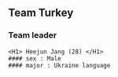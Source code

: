 ## Team Turkey

### Team leader
~~~~
<H1> Heejun Jang (28) </H1>
#### sex : Male
#### major : Ukraine language
